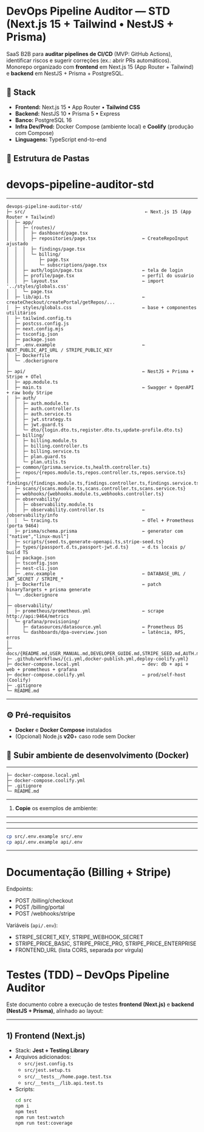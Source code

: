 
# DevOps Pipeline Auditor — STD (Next.js 15 + Tailwind • NestJS + Prisma)

SaaS B2B para **auditar pipelines de CI/CD** (MVP: GitHub Actions), identificar riscos e sugerir correções (ex.: abrir PRs automáticos).  
Monorepo organizado com **frontend** em Next.js 15 (App Router + Tailwind) e **backend** em NestJS + Prisma + PostgreSQL.

## 🧱 Stack

- **Frontend:** Next.js 15 • App Router • **Tailwind CSS**
- **Backend:** NestJS 10 • Prisma 5 • Express
- **Banco:** PostgreSQL 16
- **Infra Dev/Prod:** Docker Compose (ambiente local) e **Coolify** (produção com Compose)
- **Linguagens:** TypeScript end-to-end

## 📂 Estrutura de Pastas

# devops-pipeline-auditor-std

---
```
devops-pipeline-auditor-std/
├─ src/                                            ← Next.js 15 (App Router + Tailwind)
│  ├─ app/
│  │  ├─ (routes)/
│  │  │  ├─ dashboard/page.tsx
│  │  │  ├─ repositories/page.tsx                 ← CreateRepoInput ajustado
│  │  │  ├─ findings/page.tsx
│  │  │  └─ billing/
│  │  │     ├─ page.tsx
│  │  │     └─ subscriptions/page.tsx
│  │  ├─ auth/login/page.tsx                      ← tela de login
│  │  ├─ profile/page.tsx                         ← perfil do usuário
│  │  ├─ layout.tsx                               ← import '../styles/globals.css'
│  │  └─ page.tsx
│  ├─ lib/api.ts                                  ← createCheckout/createPortal/getRepos/...
│  ├─ styles/globals.css                          ← base + componentes utilitários
│  ├─ tailwind.config.ts
│  ├─ postcss.config.js
│  ├─ next.config.mjs
│  ├─ tsconfig.json
│  ├─ package.json
│  ├─ .env.example                                ← NEXT_PUBLIC_API_URL / STRIPE_PUBLIC_KEY
│  ├─ Dockerfile
│  └─ .dockerignore
│
├─ api/                                           ← NestJS + Prisma + Stripe + OTel
│  ├─ app.module.ts
│  ├─ main.ts                                     ← Swagger + OpenAPI + raw body Stripe
│  ├─ auth/
│  │  ├─ auth.module.ts
│  │  ├─ auth.controller.ts
│  │  ├─ auth.service.ts
│  │  ├─ jwt.strategy.ts
│  │  ├─ jwt.guard.ts
│  │  └─ dto/{login.dto.ts,register.dto.ts,update-profile.dto.ts}
│  ├─ billing/
│  │  ├─ billing.module.ts
│  │  ├─ billing.controller.ts
│  │  ├─ billing.service.ts
│  │  ├─ plan.guard.ts
│  │  └─ plan.utils.ts
│  ├─ common/{prisma.service.ts,health.controller.ts}
│  ├─ repos/{repos.module.ts,repos.controller.ts,repos.service.ts}
│  ├─ findings/{findings.module.ts,findings.controller.ts,findings.service.ts}
│  ├─ scans/{scans.module.ts,scans.controller.ts,scans.service.ts}
│  ├─ webhooks/{webhooks.module.ts,webhooks.controller.ts}
│  ├─ observability/
│  │  ├─ observability.module.ts
│  │  ├─ observability.controller.ts              ← /observability/info
│  │  └─ tracing.ts                               ← OTel + Prometheus (porta 9464)
│  ├─ prisma/schema.prisma                        ← generator com ["native","linux-musl"]
│  ├─ scripts/{seed.ts,generate-openapi.ts,stripe-seed.ts}
│  ├─ types/{passport.d.ts,passport-jwt.d.ts}     ← d.ts locais p/ build TS
│  ├─ package.json
│  ├─ tsconfig.json
│  ├─ nest-cli.json
│  ├─ .env.example                                ← DATABASE_URL / JWT_SECRET / STRIPE_*
│  ├─ Dockerfile                                  ← patch binaryTargets + prisma generate
│  └─ .dockerignore
│
├─ observability/
│  ├─ prometheus/prometheus.yml                   ← scrape http://api:9464/metrics
│  └─ grafana/provisioning/
│     ├─ datasources/datasource.yml               ← Prometheus DS
│     └─ dashboards/dpa-overview.json             ← latência, RPS, erros
│
├─ docs/{README.md,USER_MANUAL.md,DEVELOPER_GUIDE.md,STRIPE_SEED.md,AUTH.md,OPENAPI.md,openapi.yaml}
├─ .github/workflows/{ci.yml,docker-publish.yml,deploy-coolify.yml}
├─ docker-compose.local.yml                       ← dev: db + api + web + prometheus + grafana
├─ docker-compose.coolify.yml                     ← prod/self-host (Coolify)
├─ .gitignore
└─ README.md

```
---
## ⚙️ Pré-requisitos

- **Docker** e **Docker Compose** instalados
- (Opcional) Node.js **v20**+ caso rode sem Docker

## 🚀 Subir ambiente de desenvolvimento (Docker)

---
```
├─ docker-compose.local.yml
├─ docker-compose.coolify.yml
├─ .gitignore
└─ README.md
```
---

1) **Copie** os exemplos de ambiente:
---
---
---
```bash
cp src/.env.example src/.env
cp api/.env.example api/.env
```
---
# Documentação (Billing + Stripe)

Endpoints:
- POST /billing/checkout
- POST /billing/portal
- POST /webhooks/stripe

Variáveis (`api/.env`):
- STRIPE_SECRET_KEY, STRIPE_WEBHOOK_SECRET
- STRIPE_PRICE_BASIC, STRIPE_PRICE_PRO, STRIPE_PRICE_ENTERPRISE
- FRONTEND_URL (lista CORS, separada por vírgula)

# Testes (TDD) – DevOps Pipeline Auditor

Este documento cobre a execução de testes **frontend (Next.js)** e **backend (NestJS + Prisma)**, alinhado ao layout:

---

## 1) Frontend (Next.js)

- Stack: **Jest + Testing Library**
- Arquivos adicionados:
  - `src/jest.config.ts`
  - `src/jest.setup.ts`
  - `src/__tests__/home.page.test.tsx`
  - `src/__tests__/lib.api.test.ts`
- Scripts:
  ```bash
  cd src
  npm i
  npm test
  npm run test:watch
  npm run test:coverage
